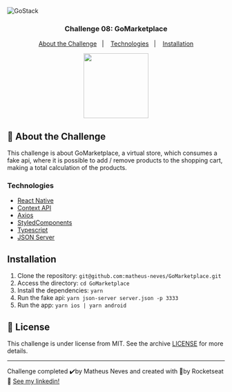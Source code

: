 <img alt="GoStack" src="https://storage.googleapis.com/golden-wind/bootcamp-gostack/header-desafios.png" />

<h3 align="center">
  Challenge 08: GoMarketplace
</h3>

<p align="center">
  <a href="#rocket-about-the-challenge">About the Challenge</a>&nbsp;&nbsp;&nbsp;|&nbsp;&nbsp;&nbsp;
  <a href="#technologies">Technologies</a>&nbsp;&nbsp;&nbsp;|&nbsp;&nbsp;&nbsp;
  <a href="#installation">Installation</a>
</p>


<p align="center">
  <img src="https://user-images.githubusercontent.com/24254209/81233905-136a7400-8fce-11ea-9fc0-2d41d0e62595.gif" width="150">
</p>

## :rocket: About the Challenge

This challenge is about GoMarketplace, a virtual store, which consumes a fake api, where it is possible to add / remove products to the shopping cart, making a total calculation of the products.

### Technologies

- [React Native](https://reactnative.dev/)
- [Context API](https://reactjs.org/docs/context.html)
- [Axios](https://github.com/axios/axios)
- [StyledComponents](https://styled-components.com/)
- [Typescript](https://www.typescriptlang.org/)
- [JSON Server](https://github.com/typicode/json-server)

## Installation

1. Clone the repository: `git@github.com:matheus-neves/GoMarketplace.git`
2. Access the directory: `cd GoMarketplace`
3. Install the dependencies: `yarn`
4. Run the fake api: `yarn json-server server.json -p 3333`
5. Run the app: `yarn ios | yarn android`


## :memo: License

This challenge is under license from MIT. See the archive [LICENSE](https://github.com/Rocketseat/bootcamp-gostack-desafios/blob/master/LICENSE) for more details.

---
Challenge completed ✔️by Matheus Neves and created with 💜by Rocketseat 👋 [See my linkedin!](https://www.linkedin.com/in/matheus-neves-front-end/)
